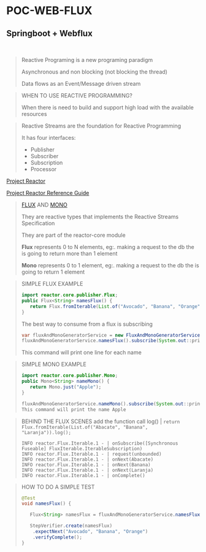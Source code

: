 # POC-WEB-FLUX
## Springboot + Webflux
<br />

> Reactive Programing is a new programing paradigm
> 
> Asynchronous and non blocking (not blocking the thread)
> 
> Data flows as an Event/Message driven stream

> WHEN TO USE REACTIVE PROGRAMMING?
> 
> When there is need to build and support high load with the available resources

> Reactive Streams are the foundation for Reactive Programming
> 
> It has four interfaces:
> - Publisher
> - Subscriber
> - Subscription
> - Processor

[Project Reactor](https://projectreactor.io/)

[Project Reactor Reference Guide](https://projectreactor.io/docs/)

> [FLUX](https://projectreactor.io/docs/core/release/reference/#flux) AND [MONO](https://projectreactor.io/docs/core/release/reference/#mono)
> 
> They are reactive types that implements the Reactive Streams Specification
> 
> They are part of the reactor-core module
> 
> **Flux** represents 0 to N elements, eg:. making a request to the db the is going to return more than 1 element
> 
> **Mono** represents 0 to 1 element, eg:. making a request to the db the is going to return 1 element

> SIMPLE FLUX EXAMPLE
> ~~~java
> import reactor.core.publisher.Flux;
> public Flux<String> namesFlux() {
>    return Flux.fromIterable(List.of("Avocado", "Banana", "Orange"));
> }
>~~~
> The best way to consume from a flux is subscribing
>~~~java
>var fluxAndMonoGeneratorService = new FluxAndMonoGeneratorService();
>fluxAndMonoGeneratorService.namesFlux().subscribe(System.out::println);
>~~~
> This command will print one line for each name

> SIMPLE MONO EXAMPLE
> ~~~java
> import reactor.core.publisher.Mono;
> public Mono<String> nameMono() {
>    return Mono.just("Apple");
> }
> 
> fluxAndMonoGeneratorService.nameMono().subscribe(System.out::println);
> This command will print the name Apple
>~~~

> BEHIND THE FLUX SCENES
> add the function call log() | ```return Flux.fromIterable(List.of("Abacate", "Banana", "Laranja")).log();```
> ~~~
> INFO reactor.Flux.Iterable.1 - | onSubscribe([Synchronous Fuseable] FluxIterable.IterableSubscription)
> INFO reactor.Flux.Iterable.1 - | request(unbounded)
> INFO reactor.Flux.Iterable.1 - | onNext(Abacate)
> INFO reactor.Flux.Iterable.1 - | onNext(Banana)
> INFO reactor.Flux.Iterable.1 - | onNext(Laranja)
> INFO reactor.Flux.Iterable.1 - | onComplete()
>~~~

> HOW TO DO A SIMPLE TEST
>~~~java
> @Test
> void namesFlux() {
>
>    Flux<String> namesFlux = fluxAndMonoGeneratorService.namesFlux();
>
>    StepVerifier.create(namesFlux)
>     .expectNext("Avocado", "Banana", "Orange")
>     .verifyComplete();
> }
~~~